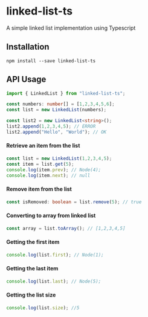 # linked-list-ts
A simple linked list implementation using Typescript

## Installation

```
npm install --save linked-list-ts
```

## API Usage

```typescript
import { LinkedList } from "linked-list-ts";

const numbers: number[] = [1,2,3,4,5,6];
const list = new LinkedList(numbers);
```

```typescript
const list2 = new LinkedList<string>();
list2.append(1,2,3,4,5); // ERROR
list2.append("Hello", "World"); // OK
```

#### Retrieve an item from the list

```typescript
const list = new LinkedList(1,2,3,4,5);
const item = list.get(5);
console.log(item.prev); // Node(4);
console.log(item.next); // null
```

#### Remove item from the list

```typescript
const isRemoved: boolean = list.remove(5); // true
```

#### Converting to array from linked list

```typescript
const array = list.toArray(); // [1,2,3,4,5]
```


#### Getting the first item

```typescript
console.log(list.first); // Node(1);
```

#### Getting the last item

```typescript
console.log(list.last); // Node(5);
```

#### Getting the list size

```typescript
console.log(list.size); //5
```





